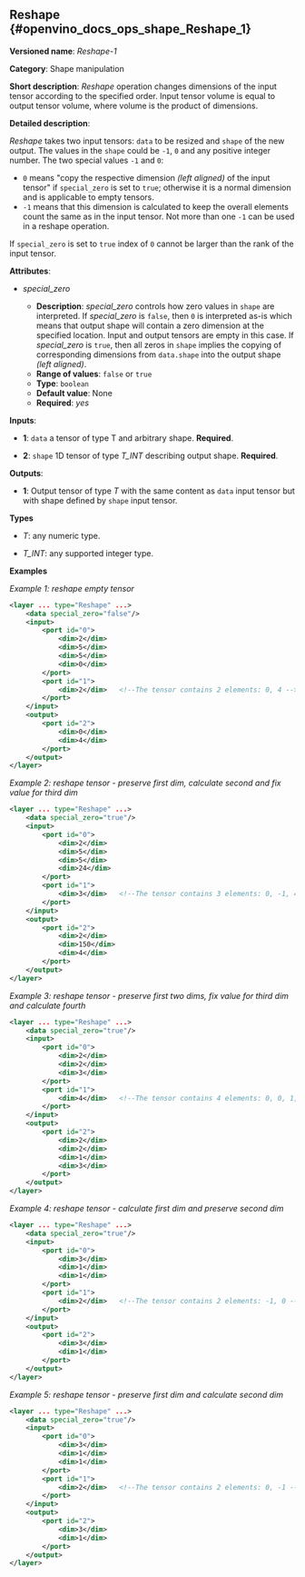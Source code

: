 ## Reshape <a name="Reshape"></a> {#openvino_docs_ops_shape_Reshape_1}

**Versioned name**: *Reshape-1*

**Category**: Shape manipulation

**Short description**: *Reshape* operation changes dimensions of the input tensor according to the specified order. Input tensor volume is equal to output tensor volume, where volume is the product of dimensions.

**Detailed description**:

*Reshape* takes two input tensors: `data` to be resized and `shape` of the new output. The values in the `shape` could be `-1`, `0` and any positive integer number. The two special values `-1` and `0`:
   * `0` means "copy the respective dimension *(left aligned)* of the input tensor" if `special_zero` is set to `true`; otherwise it is a normal dimension and is applicable to empty tensors.
   * `-1` means that this dimension is calculated to keep the overall elements count the same as in the input tensor. Not more than one `-1` can be used in a reshape operation.

If `special_zero` is set to `true` index of `0` cannot be larger than the rank of the input tensor.

**Attributes**:

* *special_zero*

  * **Description**: *special_zero* controls how zero values in `shape` are interpreted. If *special_zero* is `false`, then `0` is interpreted as-is which means that output shape will contain a zero dimension at the specified location. Input and output tensors are empty in this case. If *special_zero* is `true`, then all zeros in `shape` implies the copying of corresponding dimensions from `data.shape` into the output shape *(left aligned)*.
  * **Range of values**: `false` or `true`
  * **Type**: `boolean`
  * **Default value**: None
  * **Required**: *yes*

**Inputs**:

*   **1**: `data` a tensor of type T and arbitrary shape. **Required**.

*   **2**: `shape` 1D tensor of type *T_INT* describing output shape. **Required**.

**Outputs**:

*   **1**: Output tensor of type *T* with the same content as `data` input tensor but with shape defined by `shape` input tensor.

**Types**

* *T*: any numeric type.

* *T_INT*: any supported integer type.

**Examples**

*Example 1: reshape empty tensor*
```xml
<layer ... type="Reshape" ...>
    <data special_zero="false"/>
    <input>
        <port id="0">
            <dim>2</dim>
            <dim>5</dim>
            <dim>5</dim>
            <dim>0</dim>
        </port>
        <port id="1">
            <dim>2</dim>   <!--The tensor contains 2 elements: 0, 4 -->
        </port>
    </input>
    <output>
        <port id="2">
            <dim>0</dim>
            <dim>4</dim>
        </port>
    </output>
</layer>
```

*Example 2: reshape tensor - preserve first dim, calculate second and fix value for third dim*
```xml
<layer ... type="Reshape" ...>
    <data special_zero="true"/>
    <input>
        <port id="0">
            <dim>2</dim>
            <dim>5</dim>
            <dim>5</dim>
            <dim>24</dim>
        </port>
        <port id="1">
            <dim>3</dim>   <!--The tensor contains 3 elements: 0, -1, 4 -->
        </port>
    </input>
    <output>
        <port id="2">
            <dim>2</dim>
            <dim>150</dim>
            <dim>4</dim>
        </port>
    </output>
</layer>
```

*Example 3: reshape tensor - preserve first two dims, fix value for third dim and calculate fourth*
```xml
<layer ... type="Reshape" ...>
    <data special_zero="true"/>
    <input>
        <port id="0">
            <dim>2</dim>
            <dim>2</dim>
            <dim>3</dim>
        </port>
        <port id="1">
            <dim>4</dim>   <!--The tensor contains 4 elements: 0, 0, 1, -1 -->
        </port>
    </input>
    <output>
        <port id="2">
            <dim>2</dim>
            <dim>2</dim>
            <dim>1</dim>
            <dim>3</dim>
        </port>
    </output>
</layer>
```

*Example 4: reshape tensor - calculate first dim and preserve second dim*
```xml
<layer ... type="Reshape" ...>
    <data special_zero="true"/>
    <input>
        <port id="0">
            <dim>3</dim>
            <dim>1</dim>
            <dim>1</dim>
        </port>
        <port id="1">
            <dim>2</dim>   <!--The tensor contains 2 elements: -1, 0 -->
        </port>
    </input>
    <output>
        <port id="2">
            <dim>3</dim>
            <dim>1</dim>
        </port>
    </output>
</layer>
```

*Example 5: reshape tensor - preserve first dim and calculate second dim*
```xml
<layer ... type="Reshape" ...>
    <data special_zero="true"/>
    <input>
        <port id="0">
            <dim>3</dim>
            <dim>1</dim>
            <dim>1</dim>
        </port>
        <port id="1">
            <dim>2</dim>   <!--The tensor contains 2 elements: 0, -1 -->
        </port>
    </input>
    <output>
        <port id="2">
            <dim>3</dim>
            <dim>1</dim>
        </port>
    </output>
</layer>
```
